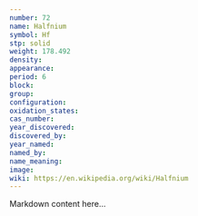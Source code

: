```yaml
---
number: 72
name: Halfnium
symbol: Hf
stp: solid
weight: 178.492
density:
appearance:
period: 6
block:
group:
configuration:
oxidation_states:
cas_number:
year_discovered:
discovered_by:
year_named:
named_by:
name_meaning:
image:
wiki: https://en.wikipedia.org/wiki/Halfnium
---
```


Markdown content here...
